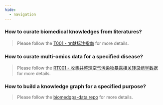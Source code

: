 ```yaml
---
hide:
  - navigation
---
```


### How to curate biomedical knowledges from literatures?

> Please follow the [T001 - 文献标注指南](/tutorials/T001-文献标注.md) for more details.

### How to curate multi-omics data for a specified disease?

> Please follow the [RT001 - 收集并整理空气污染物暴露相关转录组学数据](https://tgmc.yuque.com/rhfnqq/agy20i/rdh756gx8790y71f) for more details.

### How to build a knowledge graph for a specified purpose?

> Please follow the [biomedgps-data repo](https://github.com/yjcyxky/biomedgps-data) for more details.